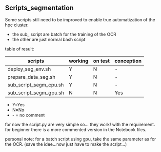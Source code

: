 ## Scripts_segmentation

Some scripts still need to be improved to enable true automatization of the hpc cluster. 
* the sub_ script are batch for the training of the OCR
* the other are just normal bash script 


table of result: 

| scripts                      | working | on test | conception |
|------------------------------|---------|---------|------------|
| deploy_seg_env.sh            |Y        | N       |-           |
| prepare_data_seg.sh          |Y        | N       |-           |
| sub_script_segm_cpu.sh       |Y        | N       |-           |
| sub_script_segm_gpu.sh       |N        | N       |Yes         |

* Y=Yes
* N=No
* \- = no comment

for now the script.py are very simple so... they work! with the requirement.
for beginner there is a more commented version in the Notebook files.

personal note: for a batch script using gpu, take the same parameter as for the OCR. (save the idee...now just have to make the script...) 
